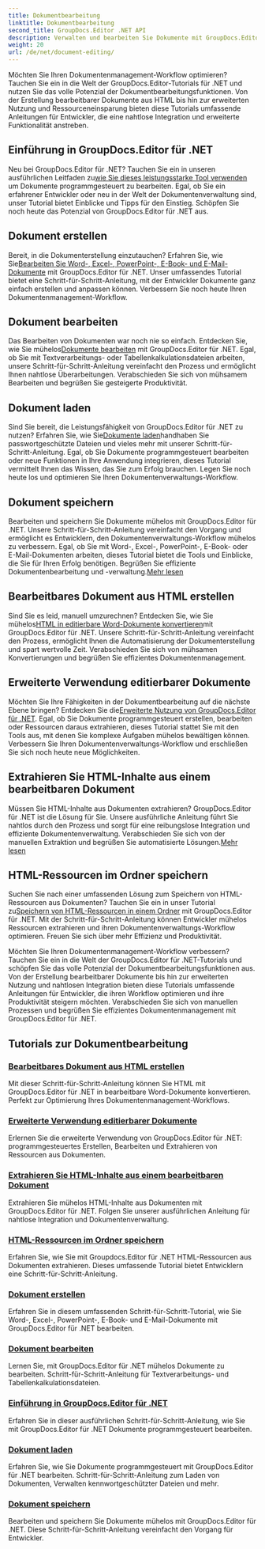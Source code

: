 ```yaml
---
title: Dokumentbearbeitung
linktitle: Dokumentbearbeitung
second_title: GroupDocs.Editor .NET API
description: Verwalten und bearbeiten Sie Dokumente mit GroupDocs.Editor .NET. Erfahren Sie, wie Sie Dokumente ganz einfach erstellen, bearbeiten und speichern. Verbessern Sie noch heute Ihren Dokumentenmanagement-Workflow!
weight: 20
url: /de/net/document-editing/
---
```


Möchten Sie Ihren Dokumentenmanagement-Workflow optimieren? Tauchen Sie ein in die Welt der GroupDocs.Editor-Tutorials für .NET und nutzen Sie das volle Potenzial der Dokumentbearbeitungsfunktionen. Von der Erstellung bearbeitbarer Dokumente aus HTML bis hin zur erweiterten Nutzung und Ressourceneinsparung bieten diese Tutorials umfassende Anleitungen für Entwickler, die eine nahtlose Integration und erweiterte Funktionalität anstreben.

## Einführung in GroupDocs.Editor für .NET

 Neu bei GroupDocs.Editor für .NET? Tauchen Sie ein in unseren ausführlichen Leitfaden zu[wie Sie dieses leistungsstarke Tool verwenden](./introduction-groupdocs-editor/) um Dokumente programmgesteuert zu bearbeiten. Egal, ob Sie ein erfahrener Entwickler oder neu in der Welt der Dokumentenverwaltung sind, unser Tutorial bietet Einblicke und Tipps für den Einstieg. Schöpfen Sie noch heute das Potenzial von GroupDocs.Editor für .NET aus.

## Dokument erstellen

Bereit, in die Dokumenterstellung einzutauchen? Erfahren Sie, wie Sie[Bearbeiten Sie Word-, Excel-, PowerPoint-, E-Book- und E-Mail-Dokumente](./create-document/) mit GroupDocs.Editor für .NET. Unser umfassendes Tutorial bietet eine Schritt-für-Schritt-Anleitung, mit der Entwickler Dokumente ganz einfach erstellen und anpassen können. Verbessern Sie noch heute Ihren Dokumentenmanagement-Workflow.

## Dokument bearbeiten

 Das Bearbeiten von Dokumenten war noch nie so einfach. Entdecken Sie, wie Sie mühelos[Dokumente bearbeiten](./edit-document/) mit GroupDocs.Editor für .NET. Egal, ob Sie mit Textverarbeitungs- oder Tabellenkalkulationsdateien arbeiten, unsere Schritt-für-Schritt-Anleitung vereinfacht den Prozess und ermöglicht Ihnen nahtlose Überarbeitungen. Verabschieden Sie sich von mühsamem Bearbeiten und begrüßen Sie gesteigerte Produktivität.


## Dokument laden

 Sind Sie bereit, die Leistungsfähigkeit von GroupDocs.Editor für .NET zu nutzen? Erfahren Sie, wie Sie[Dokumente laden](./load-document/)handhaben Sie passwortgeschützte Dateien und vieles mehr mit unserer Schritt-für-Schritt-Anleitung. Egal, ob Sie Dokumente programmgesteuert bearbeiten oder neue Funktionen in Ihre Anwendung integrieren, dieses Tutorial vermittelt Ihnen das Wissen, das Sie zum Erfolg brauchen. Legen Sie noch heute los und optimieren Sie Ihren Dokumentenverwaltungs-Workflow.

## Dokument speichern

 Bearbeiten und speichern Sie Dokumente mühelos mit GroupDocs.Editor für .NET. Unsere Schritt-für-Schritt-Anleitung vereinfacht den Vorgang und ermöglicht es Entwicklern, den Dokumentenverwaltungs-Workflow mühelos zu verbessern. Egal, ob Sie mit Word-, Excel-, PowerPoint-, E-Book- oder E-Mail-Dokumenten arbeiten, dieses Tutorial bietet die Tools und Einblicke, die Sie für Ihren Erfolg benötigen. Begrüßen Sie effiziente Dokumentenbearbeitung und -verwaltung.[Mehr lesen](./save-document/)

## Bearbeitbares Dokument aus HTML erstellen

 Sind Sie es leid, manuell umzurechnen? Entdecken Sie, wie Sie mühelos[HTML in editierbare Word-Dokumente konvertieren](./create-editable-document-from-html/)mit GroupDocs.Editor für .NET. Unsere Schritt-für-Schritt-Anleitung vereinfacht den Prozess, ermöglicht Ihnen die Automatisierung der Dokumenterstellung und spart wertvolle Zeit. Verabschieden Sie sich von mühsamen Konvertierungen und begrüßen Sie effizientes Dokumentenmanagement.

## Erweiterte Verwendung editierbarer Dokumente

 Möchten Sie Ihre Fähigkeiten in der Dokumentbearbeitung auf die nächste Ebene bringen? Entdecken Sie die[Erweiterte Nutzung von GroupDocs.Editor für .NET](./advanced-usage-of-editable-documents/). Egal, ob Sie Dokumente programmgesteuert erstellen, bearbeiten oder Ressourcen daraus extrahieren, dieses Tutorial stattet Sie mit den Tools aus, mit denen Sie komplexe Aufgaben mühelos bewältigen können. Verbessern Sie Ihren Dokumentenverwaltungs-Workflow und erschließen Sie sich noch heute neue Möglichkeiten.

## Extrahieren Sie HTML-Inhalte aus einem bearbeitbaren Dokument

 Müssen Sie HTML-Inhalte aus Dokumenten extrahieren? GroupDocs.Editor für .NET ist die Lösung für Sie. Unsere ausführliche Anleitung führt Sie nahtlos durch den Prozess und sorgt für eine reibungslose Integration und effiziente Dokumentenverwaltung. Verabschieden Sie sich von der manuellen Extraktion und begrüßen Sie automatisierte Lösungen.[Mehr lesen](./extract-html-content-from-editable-document/)

## HTML-Ressourcen im Ordner speichern

 Suchen Sie nach einer umfassenden Lösung zum Speichern von HTML-Ressourcen aus Dokumenten? Tauchen Sie ein in unser Tutorial zu[Speichern von HTML-Ressourcen in einem Ordner](./save-html-resources-to-folder/) mit GroupDocs.Editor für .NET. Mit der Schritt-für-Schritt-Anleitung können Entwickler mühelos Ressourcen extrahieren und ihren Dokumentenverwaltungs-Workflow optimieren. Freuen Sie sich über mehr Effizienz und Produktivität.

Möchten Sie Ihren Dokumentenmanagement-Workflow verbessern? Tauchen Sie ein in die Welt der GroupDocs.Editor für .NET-Tutorials und schöpfen Sie das volle Potenzial der Dokumentbearbeitungsfunktionen aus. Von der Erstellung bearbeitbarer Dokumente bis hin zur erweiterten Nutzung und nahtlosen Integration bieten diese Tutorials umfassende Anleitungen für Entwickler, die ihren Workflow optimieren und ihre Produktivität steigern möchten. Verabschieden Sie sich von manuellen Prozessen und begrüßen Sie effizientes Dokumentenmanagement mit GroupDocs.Editor für .NET. 
## Tutorials zur Dokumentbearbeitung
### [Bearbeitbares Dokument aus HTML erstellen](./create-editable-document-from-html/)
Mit dieser Schritt-für-Schritt-Anleitung können Sie HTML mit GroupDocs.Editor für .NET in bearbeitbare Word-Dokumente konvertieren. Perfekt zur Optimierung Ihres Dokumentenmanagement-Workflows.
### [Erweiterte Verwendung editierbarer Dokumente](./advanced-usage-of-editable-documents/)
Erlernen Sie die erweiterte Verwendung von GroupDocs.Editor für .NET: programmgesteuertes Erstellen, Bearbeiten und Extrahieren von Ressourcen aus Dokumenten.
### [Extrahieren Sie HTML-Inhalte aus einem bearbeitbaren Dokument](./extract-html-content-from-editable-document/)
Extrahieren Sie mühelos HTML-Inhalte aus Dokumenten mit GroupDocs.Editor für .NET. Folgen Sie unserer ausführlichen Anleitung für nahtlose Integration und Dokumentenverwaltung.
### [HTML-Ressourcen im Ordner speichern](./save-html-resources-to-folder/)
Erfahren Sie, wie Sie mit Groupdocs.Editor für .NET HTML-Ressourcen aus Dokumenten extrahieren. Dieses umfassende Tutorial bietet Entwicklern eine Schritt-für-Schritt-Anleitung.
### [Dokument erstellen](./create-document/)
Erfahren Sie in diesem umfassenden Schritt-für-Schritt-Tutorial, wie Sie Word-, Excel-, PowerPoint-, E-Book- und E-Mail-Dokumente mit GroupDocs.Editor für .NET bearbeiten.
### [Dokument bearbeiten](./edit-document/)
Lernen Sie, mit GroupDocs.Editor für .NET mühelos Dokumente zu bearbeiten. Schritt-für-Schritt-Anleitung für Textverarbeitungs- und Tabellenkalkulationsdateien.
### [Einführung in GroupDocs.Editor für .NET](./introduction-groupdocs-editor/)
Erfahren Sie in dieser ausführlichen Schritt-für-Schritt-Anleitung, wie Sie mit GroupDocs.Editor für .NET Dokumente programmgesteuert bearbeiten.
### [Dokument laden](./load-document/)
Erfahren Sie, wie Sie Dokumente programmgesteuert mit GroupDocs.Editor für .NET bearbeiten. Schritt-für-Schritt-Anleitung zum Laden von Dokumenten, Verwalten kennwortgeschützter Dateien und mehr.
### [Dokument speichern](./save-document/)
Bearbeiten und speichern Sie Dokumente mühelos mit GroupDocs.Editor für .NET. Diese Schritt-für-Schritt-Anleitung vereinfacht den Vorgang für Entwickler.